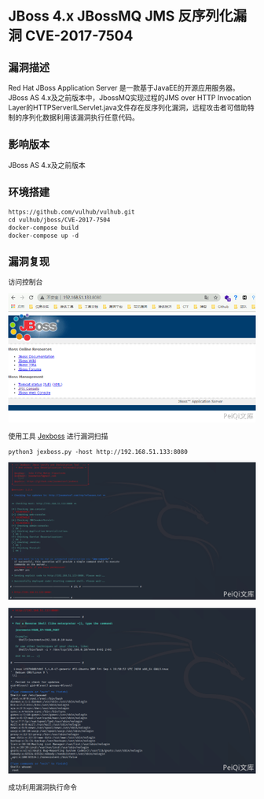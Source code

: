 # JBoss 4.x JBossMQ JMS 反序列化漏洞 CVE-2017-7504

## 漏洞描述

Red Hat JBoss Application Server 是一款基于JavaEE的开源应用服务器。JBoss AS 4.x及之前版本中，JbossMQ实现过程的JMS over HTTP Invocation Layer的HTTPServerILServlet.java文件存在反序列化漏洞，远程攻击者可借助特制的序列化数据利用该漏洞执行任意代码。

## 影响版本

<a-checkbox checked>JBoss AS 4.x及之前版本</a-checkbox></br>

## 环境搭建

```plain
https://github.com/vulhub/vulhub.git
cd vulhub/jboss/CVE-2017-7504
docker-compose build
docker-compose up -d
```

## 漏洞复现

访问控制台

![img](../../../.vuepress/public/img/1627121334280-904d0c7a-4bc8-46ee-a4f2-6fe9939c2237.png)

使用工具 [Jexboss](https://github.com/joaomatosf/jexboss) 进行漏洞扫描

```plain
python3 jexboss.py -host http://192.168.51.133:8080
```

![img](../../../.vuepress/public/img/1627121338258-e1128eab-4a37-4915-8c7b-584c0baea8d1.png)

![img](../../../.vuepress/public/img/1627121342813-aab7d6da-b925-451f-9abb-49f03eb53c84.png)

成功利用漏洞执行命令
